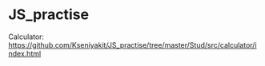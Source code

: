 # JS_practise
Calculator: https://github.com/Kseniyakit/JS_practise/tree/master/Stud/src/calculator/index.html
